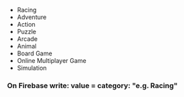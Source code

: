 * Racing
* Adventure
* Action
* Puzzle
* Arcade
* Animal
* Board Game
* Online Multiplayer Game
* Simulation

### On Firebase write: value = category: "e.g. Racing"